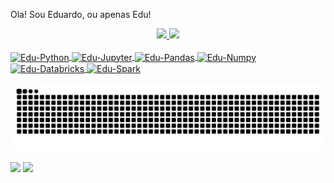Ola! 
Sou Eduardo, ou apenas Edu!


<div align="center">
  
  <a href="https://github.com/eduardoveloso">
  <img height="180em" src="https://github-readme-stats.vercel.app/api?username=eduardoveloso&show_icons=true&theme=tokyonight&include_all_commits=true&count_private=true"/>
  <img height="180em" src="https://github-readme-stats.vercel.app/api/top-langs/?username=eduardoveloso&layout=compact&langs_count=7&theme=tokyonight"/>
</div>
<div style="display: inline_block"><br>
  
  <img align="center" alt="Edu-Python" height="70" width="60" src="https://cdn.jsdelivr.net/gh/devicons/devicon/icons/python/python-original.svg">
  
  <img align="center" alt="Edu-Jupyter" height="70" width="60" src="https://cdn.jsdelivr.net/gh/devicons/devicon/icons/jupyter/jupyter-original-wordmark.svg" />
          
 <img align="center" alt="Edu-Pandas" height="70" width="60" src="https://cdn.jsdelivr.net/gh/devicons/devicon/icons/pandas/pandas-original.svg" />
 

 <img align="center" alt="Edu-Numpy" height="70" width="60" src="https://cdn.jsdelivr.net/gh/devicons/devicon/icons/numpy/numpy-original.svg" />
      
<img align="center" alt="Edu-Databricks" height="70" width="60" src="https://cdn.discordapp.com/attachments/910961417010675712/1028086395367084083/unknown.png" />
 
   <img align="center" alt="Edu-Spark" height="50" width="100" src="https://cdn.discordapp.com/attachments/910961417010675712/1028085912564940921/unknown.png" />
</div>
  
![Snake animation](https://github.com/eduardoveloso/eduardoveloso/blob/output/github-contribution-grid-snake.svg)

<div>
  
  <a href="https://www.linkedin.com/in/eduardoveloso" target="_blank"><img src="https://img.shields.io/badge/-LinkedIn-%230077B5?style=for-the-badge&logo=linkedin&logoColor=white" target="_blank"></a>
  <a href="https://medium.com/@eduardoveloso" target="_blank"><img src="https://img.shields.io/badge/Medium-12100E?style=for-the-badge&logo=medium&logoColor=white" target="_blank"></a>
  
</div>
